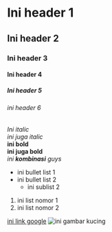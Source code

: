 # Ini header 1
## Ini header 2
### Ini header 3
#### Ini header 4
##### Ini header 5
###### ini header 6

*Ini italic*  
_ini juga italic_  
**ini bold**  
__ini juga bold__  
_ini **kombinasi** guys_  

- ini bullet list 1
- ini bullet list 2
  - ini sublist 2


1. ini list nomor 1
2. ini list nomor 2


[ini link google](https://www.google.co.id/)
![ini gambar kucing](https://upload.wikimedia.org/wikipedia/commons/thumb/5/58/Collage_of_Six_Cats-01.jpg/905px-Collage_of_Six_Cats-01.jpg)
